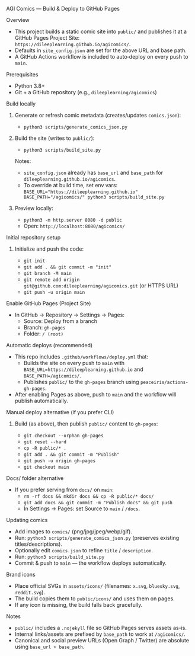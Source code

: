 AGI Comics — Build & Deploy to GitHub Pages

Overview

- This project builds a static comic site into `public/` and publishes it at a GitHub Pages Project Site: `https://dileeplearning.github.io/agicomics/`.
- Defaults in `site_config.json` are set for the above URL and base path.
- A GitHub Actions workflow is included to auto‑deploy on every push to `main`.

Prerequisites

- Python 3.8+
- Git + a GitHub repository (e.g., `dileeplearning/agicomics`)

Build locally

1) Generate or refresh comic metadata (creates/updates `comics.json`):

   - `python3 scripts/generate_comics_json.py`

2) Build the site (writes to `public/`):

   - `python3 scripts/build_site.py`

   Notes:
   - `site_config.json` already has `base_url` and `base_path` for `dileeplearning.github.io/agicomics`.
   - To override at build time, set env vars:
     `BASE_URL="https://dileeplearning.github.io" BASE_PATH="/agicomics/" python3 scripts/build_site.py`

3) Preview locally:

   - `python3 -m http.server 8080 -d public`
   - Open: `http://localhost:8080/agicomics/`

Initial repository setup

1) Initialize and push the code:

   - `git init`
   - `git add . && git commit -m "init"`
   - `git branch -M main`
   - `git remote add origin git@github.com:dileeplearning/agicomics.git` (or HTTPS URL)
   - `git push -u origin main`

Enable GitHub Pages (Project Site)

- In GitHub → Repository → Settings → Pages:
  - Source: Deploy from a branch
  - Branch: `gh-pages`
  - Folder: `/ (root)`

Automatic deploys (recommended)

- This repo includes `.github/workflows/deploy.yml` that:
  - Builds the site on every push to `main` with `BASE_URL=https://dileeplearning.github.io` and `BASE_PATH=/agicomics/`.
  - Publishes `public/` to the `gh-pages` branch using `peaceiris/actions-gh-pages`.
- After enabling Pages as above, push to `main` and the workflow will publish automatically.

Manual deploy alternative (if you prefer CLI)

1) Build (as above), then publish `public/` content to `gh-pages`:

   - `git checkout --orphan gh-pages`
   - `git reset --hard`
   - `cp -R public/* .`
   - `git add . && git commit -m "Publish"`
   - `git push -u origin gh-pages`
   - `git checkout main`

Docs/ folder alternative

- If you prefer serving from `docs/` on `main`:
  - `rm -rf docs && mkdir docs && cp -R public/* docs/`
  - `git add docs && git commit -m "Publish docs" && git push`
  - In Settings → Pages: set Source to `main` / `/docs`.

Updating comics

- Add images to `comics/` (png/jpg/jpeg/webp/gif).
- Run: `python3 scripts/generate_comics_json.py` (preserves existing titles/descriptions).
- Optionally edit `comics.json` to refine `title` / `description`.
- Run: `python3 scripts/build_site.py`
- Commit & push to `main` — the workflow deploys automatically.

Brand icons

- Place official SVGs in `assets/icons/` (filenames: `x.svg`, `bluesky.svg`, `reddit.svg`).
- The build copies them to `public/icons/` and uses them on pages.
- If any icon is missing, the build falls back gracefully.

Notes

- `public/` includes a `.nojekyll` file so GitHub Pages serves assets as-is.
- Internal links/assets are prefixed by `base_path` to work at `/agicomics/`.
- Canonical and social preview URLs (Open Graph / Twitter) are absolute using `base_url + base_path`.

